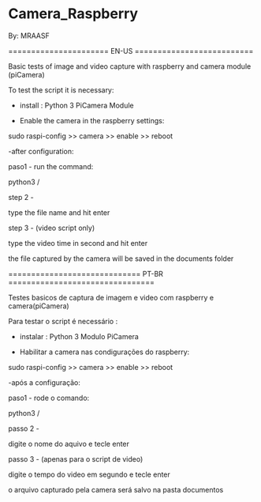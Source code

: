 # Camera_Raspberry
By: MRAASF


====================== EN-US ==========================

Basic tests of image and video capture with raspberry and camera module (piCamera)

To test the script it is necessary:

- install :
Python 3
PiCamera Module


- Enable the camera in the raspberry settings:

sudo raspi-config >> camera >> enable >> reboot

-after configuration:

paso1 - run the command:

python3 <file path> / <file name.py>

step 2 -

type the file name and hit enter

step 3 - (video script only)

type the video time in second and hit enter

the file captured by the camera will be saved in the documents folder


============================= PT-BR ================================


Testes basicos de captura de imagem e video com raspberry e camera(piCamera)

Para testar o script é  necessário  :

- instalar :
Python 3
Modulo PiCamera


- Habilitar a camera nas condigurações do raspberry:

sudo raspi-config >> camera >> enable >> reboot

-após a configuração: 

paso1 - rode o comando:

python3 <caminho do arquivo>/<nome DO arquivo.py> 

passo 2 - 

digite o nome do aquivo e tecle enter

passo 3 - (apenas para o script de video)

digite o tempo do video em segundo e tecle enter

o arquivo capturado pela camera será salvo na pasta documentos

